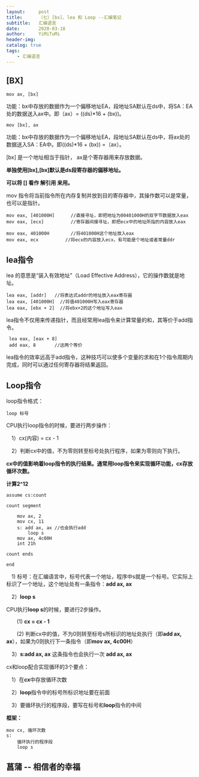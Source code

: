 ```yaml
---
layout:     post
title:      （七）[bx]、lea 和 Loop --汇编笔记
subtitle:   汇编语言
date:       2020-03-18
author:     YiMiTuMi
header-img: 
catalog: true
tags:
    - 汇编语言
---
```


## [BX]

	mov ax, [bx]

功能：bx中存放的数据作为一个偏移地址EA，段地址SA默认在ds中，将SA：EA处的数据送入ax中。即（ax）= ((ds)*16 + (bx))。

	mov [bx], ax  

功能：bx中存放的数据作为一个偏移地址EA，段地址SA默认在ds中，将ax处的数据送入SA：EA中。即((ds)*16 + (bx)) =（ax）。

[bx] 是一个地址相当于指针， ax是个寄存器用来存放数据。

**单独使用[bx],[bx]默认是ds段寄存器的偏移地址。**

**可以将 [] 看作 解引用 来用。**

mov 指令将当前指令所在内存复制并放到目的寄存器中，其操作数可以是常量，也可以是指针。

	mov eax, [401000H]      //直接寻址，即把地址为00401000H的双字节数据放入eax
	mov eax, [ecx]          //寄存器间接寻址，即把ecx中的地址所指的内容放入eax
	
	mov eax, 401000H        //将401000H这个地址放入eax
	mov eax, ecx          //将ecx的内容放入ecx，有可能是个地址或者常量ddr
	

## lea指令

lea 的意思是“装入有效地址”（Load Effective Address），它的操作数就是地址。

	lea eax, [addr]   //将表达式addr的地址放入eax寄存器
	lea eax, [401000H]  //将值401000H写入eax寄存器
	lea eax, [ebx + 2]  //将ebx+2的这个地址写入eax
	
lea指令不仅用来传递指针，而且经常用lea指令来计算常量的和，其等价于add指令。

	 lea eax, [eax + 8]
	 add eax, 8       //这两个等价

lea指令的效率远高于add指令，这种技巧可以使多个变量的求和在1个指令周期内完成，同时可以通过任何寄存器将结果返回。

## Loop指令

loop指令格式：

	loop 标号

CPU执行loop指令的时候，要进行两步操作：

&emsp;1）cx(内容) = cx - 1

&emsp;2）判断cx中的值，不为零则转至标号处执行程序，如果为零则向下执行。

**cx中的值影响着loop指令的执行结果。通常用loop指令来实现循环功能，cx存放循环次数。**

**计算2^12**

	assume cs:count
	
	count segment
	
		mov ax, 2
		mov cx, 11
		s: add ax, ax //也会执行add
			loop s
		mov ax, 4c00H
		int 21h
	
	count ends
	
	end

&emsp;1) 标号：在汇编语言中，标号代表一个地址，程序中s就是一个标号。它实际上标识了一个地址，这个地址处有一条指令：**add ax, ax**

&emsp;2）**loop s**

CPU执行**loop s**的时候，要进行2步操作。

&emsp;&emsp;(1) **cx = cx - 1**

&emsp;&emsp;(2) 判断cx中的值，不为0则转至标号s所标识的地址处执行（即**add ax, ax**），如果为0则执行下一条指令（即**mov ax, 4c00H**）

&emsp;3）**s:add ax, ax** 这条指令也会执行一次 **add ax, ax**

cx和loop配合实现循环的3个要点：

&emsp;1）在**cx**中存放循环次数

&emsp;2）**loop**指令中的标号所标识地址要在前面

&emsp;3）要循环执行的程序段，要写在标号和**loop**指令的中间

**框架：**

	mov cx, 循环次数
	s: 
		循环执行的程序段
		loop s
		
## 菖蒲 -- 相信者的幸福
